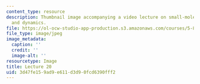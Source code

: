 ```yaml
---
content_type: resource
description: Thumbnail image accompanying a video lecture on small-molecule spectroscopy
  and dynamics.
file: https://ol-ocw-studio-app-production.s3.amazonaws.com/courses/5-80-small-molecule-spectroscopy-and-dynamics-fall-2008/3d47fe159ad9e611d3d90fcd6390fff2_mit5_80f08lec20_th.jpg
file_type: image/jpeg
image_metadata:
  caption: ''
  credit: ''
  image-alt: ''
resourcetype: Image
title: Lecture 20
uid: 3d47fe15-9ad9-e611-d3d9-0fcd6390fff2
---
```

